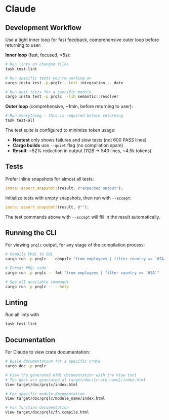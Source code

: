 # Claude

## Development Workflow

Use a tight inner loop for fast feedback, comprehensive outer loop before
returning to user:

**Inner loop** (fast, focused, <5s):

```sh
# Run lints on changed files
task test-lint

# Run specific tests you're working on
cargo insta test -p prqlc --test integration -- date

# Run unit tests for a specific module
cargo insta test -p prqlc --lib semantic::resolver
```

**Outer loop** (comprehensive, ~1min, before returning to user):

```sh
# Run everything - this is required before returning
task test-all
```

The test suite is configured to minimize token usage:

- **Nextest** only shows failures and slow tests (not 600 PASS lines)
- **Cargo builds** use `--quiet` flag (no compilation spam)
- **Result**: ~52% reduction in output (1128 → 540 lines, ~4.5k tokens)

## Tests

Prefer inline snapshots for almost all tests:

```rust
insta::assert_snapshot!(result, @"expected output");
```

Initialize tests with empty snapshots, then run with `--accept`:

```rust
insta::assert_snapshot!(result, @"");
```

The test commands above with `--accept` will fill in the result automatically.

## Running the CLI

For viewing `prqlc` output, for any stage of the compilation process:

```sh
# Compile PRQL to SQL
cargo run -p prqlc -- compile "from employees | filter country == 'USA'"

# Format PRQL code
cargo run -p prqlc -- fmt "from employees | filter country == 'USA'"

# See all available commands
cargo run -p prqlc -- --help
```

## Linting

Run all lints with

```sh
task test-lint
```

## Documentation

For Claude to view crate documentation:

```sh
# Build documentation for a specific crate
cargo doc -p prqlc

# View the generated HTML documentation with the View tool
# The docs are generated at target/doc/{crate_name}/index.html
View target/doc/prqlc/index.html

# For specific module documentation
View target/doc/prqlc/module_name/index.html

# For function documentation
View target/doc/prqlc/fn.compile.html
```
